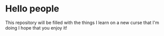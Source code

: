 # Hello people

This repository will be filled with the things I learn on a new curse that I'm doing
I hope that you enjoy it!
